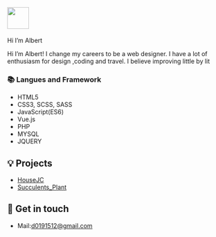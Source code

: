 ## <img width="50px" src="https://raw.githubusercontent.com/ms314006/ms314006/basic/resource/gqsm.png" />

Hi I’m Albert

Hi I’m Albert! I change my careers to be a web designer. I have a lot of enthusiasm for design ,coding and travel. I believe improving little by lit


### 📚 Langues and Framework
- HTML5
- CSS3, SCSS, SASS
- JavaScript(ES6)
- Vue.js
- PHP
- MYSQL
- JQUERY

## 💡 Projects
- [HouseJC](https://a40796.github.io/houseJC/html/index.html)
- [Succulents_Plant](https://tibamef2e.com/ted102/project/g2/index.html)

## 🔗 Get in touch
- Mail:d0191512@gmail.com

